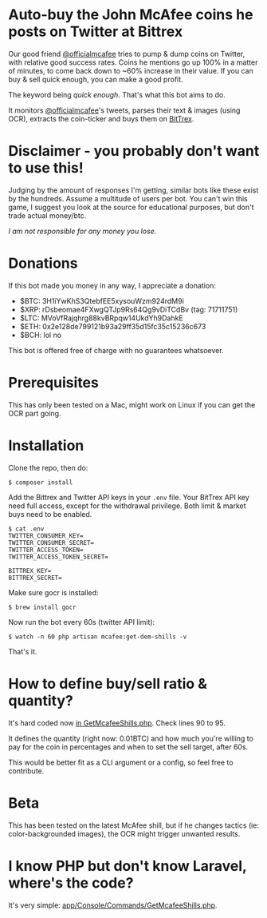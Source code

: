 # Auto-buy the John McAfee coins he posts on Twitter at Bittrex

Our good friend [@officialmcafee](https://twitter.com/officialmcafee) tries to pump & dump coins on Twitter, with relative good success rates. Coins he mentions go up 100% in a matter of minutes, to come back down to ~60% increase in their value. If you can buy & sell quick enough, you can make a good profit.

The keyword being *quick enough*. That's what this bot aims to do.

It monitors [@officialmcafee](https://twitter.com/officialmcafee)'s tweets, parses their text & images (using OCR), extracts the coin-ticker and buys them on [BitTrex](https://bittrex.com/).

# Disclaimer - you probably don't want to use this!

Judging by the amount of responses I'm getting, similar bots like these exist by the hundreds. Assume a multitude of users per bot. You can't win this game, I suggest you look at the source for educational purposes, but don't trade actual money/btc.

*I am not responsible for any money you lose.*

# Donations

If this bot made you money in any way, I appreciate a donation:

- $BTC: 3H1iYwKhS3QtebfEE5xysouWzm924rdM9i
- $XRP: rDsbeomae4FXwgQTJp9Rs64Qg9vDiTCdBv (tag: 71711751)
- $LTC: MVoVfRajqhrg88kvBRpqw14UkdYh9DahkE
- $ETH: 0x2e128de799121b93a29ff35d15fc35c15236c673
- $BCH: lol no

This bot is offered free of charge with no guarantees whatsoever.

# Prerequisites

This has only been tested on a Mac, might work on Linux if you can get the OCR part going.

# Installation

Clone the repo, then do:

```
$ composer install
```

Add the Bittrex and Twitter API keys in your `.env` file. Your BitTrex API key need full access, except for the withdrawal privilege. Both limit & market buys need to be enabled.

```
$ cat .env
TWITTER_CONSUMER_KEY=
TWITTER_CONSUMER_SECRET=
TWITTER_ACCESS_TOKEN=
TWITTER_ACCESS_TOKEN_SECRET=

BITTREX_KEY=
BITTREX_SECRET=
```

Make sure gocr is installed:

```
$ brew install gocr
```

Now run the bot every 60s (twitter API limit):

```
$ watch -n 60 php artisan mcafee:get-dem-shills -v
```

That's it.

# How to define buy/sell ratio & quantity?

It's hard coded now [in GetMcafeeShills.php](https://github.com/mattiasgeniar/McAfee-Shill-Bot/blob/master/app/Console/Commands/GetMcafeeShills.php). Check lines 90 to 95.

It defines the quantity (right now: 0.01BTC) and how much you're willing to pay for the coin in percentages and when to set the sell target, after 60s.

This would be better fit as a CLI argument or a config, so feel free to contribute.

# Beta

This has been tested on the latest McAfee shill, but if he changes tactics (ie: color-backgrounded images), the OCR might trigger unwanted results.

# I know PHP but don't know Laravel, where's the code?

It's very simple: [app/Console/Commands/GetMcafeeShills.php](https://github.com/mattiasgeniar/McAfee-Shill-Bot/blob/master/app/Console/Commands/GetMcafeeShills.php).
